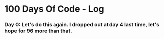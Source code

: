 # 100 Days Of Code - Log

### Day 0: Let's do this again. I dropped out at day 4 last time, let's hope for 96 more than that.
